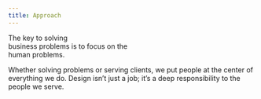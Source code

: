 ```yaml
---
title: Approach
---
```


<title-block>
The key to solving<br>
business problems
<span>is to focus on the
<br>human problems.</span>
</title-block>

<grid background="gray-10">
<column lg="8">

Whether solving problems or serving clients, we put people at the center of everything we do. Design isn’t just a job; it’s a deep responsibility to the people we serve.

</column>

<tile
    type="large"
    background="white"
    img_src="./global/images/tile-img-lg__design-services.png"
    img_alt="geometric x-shapes"
    tile_title_one="Design Thinking"
    tile_title_two="Human-centered design at scale."
    description="Explore the framework that drives how we think and work every day."
    link_one="Read more"
    button="true">
  </tile>

  <tile
    type="large"
    background="black"
    light="true"
    img_src="./global/images/tile-img-lg__design-services.png"
    img_alt="geometric x-shapes"
    tile_title_one="Design Services"
    tile_title_two="Your business partner by design."
    description="Partner with us to help define your strategy, create exceptional experiences, and drive better business outcomes."
    link_one="Read more"
    button="true">
  </tile>

  <tile
    type="large"
    background="#051243"
    light="true"
    img_src="./global/images/tile-img-lg__design-services.png"
    img_alt="geometric x-shapes"
    tile_title_one="Design Philosophy"
    tile_title_two="The beliefs behind everything we do."
    description="Design is about moving people forward, both emotionally and functionally."
    link_one="Read more"
    button="true">
  </tile>

</grid>
